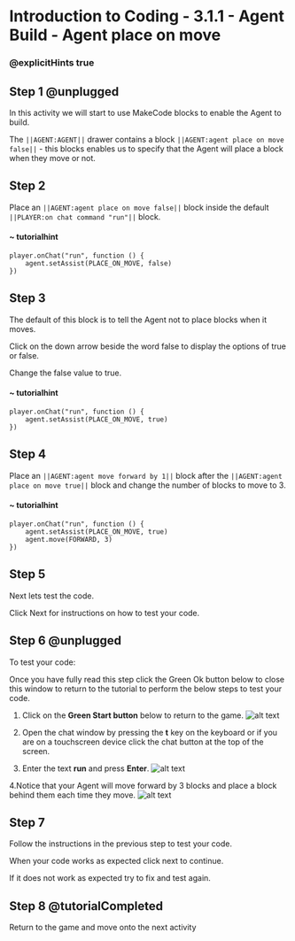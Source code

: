 # Introduction to Coding - 3.1.1 - Agent Build - Agent place on move

### @explicitHints true

## Step 1 @unplugged
In this activity we will start to use MakeCode blocks to enable the Agent to build.

The ``||AGENT:AGENT||`` drawer contains a block ``||AGENT:agent place on move false||`` - this blocks enables us to specify that the Agent will place a block when they move or not.

## Step 2
Place an ``||AGENT:agent place on move false||``  block inside the default ``||PLAYER:on chat command "run"||`` block.
#### ~ tutorialhint
```blocks
player.onChat("run", function () {
    agent.setAssist(PLACE_ON_MOVE, false)
})
```

## Step 3
The default of this block is to tell the Agent not to place blocks when it moves.

Click on the down arrow beside the word false to display the options of true or false.

Change the false value to true.
#### ~ tutorialhint
```blocks 
player.onChat("run", function () {
    agent.setAssist(PLACE_ON_MOVE, true)
})
```

## Step 4
Place an ``||AGENT:agent move forward by 1||`` block after the ``||AGENT:agent place on move true||`` block and change the number of blocks to move to 3.

#### ~ tutorialhint
```blocks 
player.onChat("run", function () {
    agent.setAssist(PLACE_ON_MOVE, true)
	agent.move(FORWARD, 3)
})
```

## Step 5
Next lets test the code.

Click Next for instructions on how to test your code.

## Step 6 @unplugged
To test your code:

Once you have fully read this step click the Green Ok button below to close this window to return to the tutorial to perform the below steps to test your code.

1. Click on the **Green Start button** below to return to the game.
![alt text](https://introductionv3.codingcredentials.com/Lesson3/3.1.1/images/4.jpg?raw=true "Start")


2. Open the chat window by pressing the **t** key on the keyboard or if you are on a touchscreen device click the chat button at the top of the screen.


3. Enter the text **run** and press **Enter**.
![alt text](https://introductionv3.codingcredentials.com/Lesson4/4.1.1/images/1.jpg?raw=true "Run")


4.Notice that your Agent will move forward by 3 blocks and place a block behind them each time they move.
![alt text](https://introductionv3.codingcredentials.com/Lesson4/4.1.1/images/5.jpg?raw=true "Run")

## Step 7
Follow the instructions in the previous step to test your code.

When your code works as expected click next to continue.

If it does not work as expected try to fix and test again.

## Step 8 @tutorialCompleted
Return to the game and move onto the next activity
